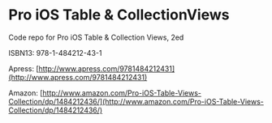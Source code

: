 # Pro iOS Table & CollectionViews

Code repo for Pro iOS Table &amp; Collection Views, 2ed

ISBN13: 978-1-484212-43-1

Apress: [http://www.apress.com/9781484212431](http://www.apress.com/9781484212431)

Amazon: [http://www.amazon.com/Pro-iOS-Table-Views-Collection/dp/1484212436/](http://www.amazon.com/Pro-iOS-Table-Views-Collection/dp/1484212436/)
